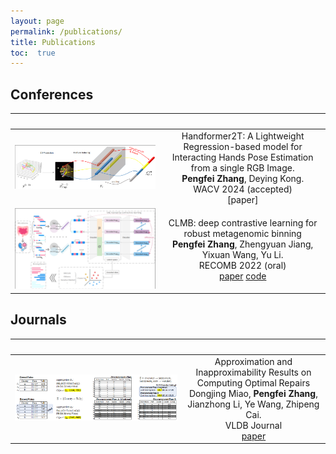 ```yaml
---
layout: page
permalink: /publications/
title: Publications
toc:  true
---
```


<!-- | ![Paper Image](link-to-image) | **Paper Title**<br>Authors: Your Name, Co-Author<br>Published in: Journal/Conference Name, Year<br>[Link to Paper](paper-link) <br>Abstract: Brief description of the paper. |
|---|---| -->

## Conferences

| &nbsp;        | &nbsp;        |
| ---------------------- |:-------------:|
| ![C2](pubimages/C2.jpg)     | Handformer2T: A Lightweight Regression-based model for Interacting Hands Pose Estimation from a single RGB Image.<br> **Pengfei Zhang**, Deying Kong.  <br> WACV 2024 (accepted)<br> [paper]  |
| ![C1](pubimages/C1.jpg) | CLMB: deep contrastive learning for robust metagenomic binning<br>**Pengfei Zhang**, Zhengyuan Jiang, Yixuan Wang, Yu Li.<br>RECOMB 2022 (oral)<br>[paper](https://doi.org/10.1101/2021.11.15.468566) [code](https://github.com/zpf0117b/CLMB/) |
<!-- [Author's Blog](https://zpf0117b.github.io/PengfeiZhang.github.io/2022/01/20/contrastive-learning-for-robust-metagenome-binning/) -->


## Journals

| &nbsp;        | &nbsp;        |
| ---------------------- |:-------------:|
| ![J1](pubimages/J1.jpg) | Approximation and Inapproximability Results on Computing Optimal Repairs<br>Dongjing Miao, **Pengfei Zhang**, Jianzhong Li, Ye Wang, Zhipeng Cai.<br>VLDB Journal<br>[paper](https://link.springer.com/article/10.1007/s00778-022-00738-0) |

